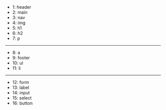 - 1: header
- 2: main
- 3: nav
- 4: img
- 5: h1
- 6: h2
- 7: p
------------
- 8: a
- 9: footer
- 10: ul
- 11: li
-----------
- 12: form
- 13: label
- 14: input
- 15: select
- 16: button